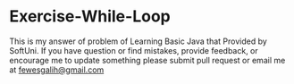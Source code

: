# Exercise-While-Loop
This is my answer of problem of Learning Basic Java that Provided by SoftUni. 
If you have question or find mistakes, provide feedback, or encourage me to update something please submit pull request or email me at fewesgalih@gmail.com
